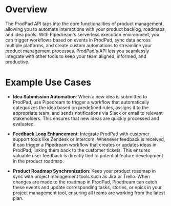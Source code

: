 # Overview

The ProdPad API taps into the core functionalities of product management, allowing you to automate interactions with your product backlog, roadmaps, and idea pools. With Pipedream's serverless execution environment, you can trigger workflows based on events in ProdPad, sync data across multiple platforms, and create custom automations to streamline your product management processes. ProdPad's API lets you seamlessly integrate with other tools to keep your team aligned, informed, and productive.

# Example Use Cases

- **Idea Submission Automation**: When a new idea is submitted to ProdPad, use Pipedream to trigger a workflow that automatically categorizes the idea based on predefined rules, assigns it to the appropriate team, and sends notifications via Slack or email to relevant stakeholders. This ensures that new ideas are quickly processed and evaluated.

- **Feedback Loop Enhancement**: Integrate ProdPad with customer support tools like Zendesk or Intercom. Whenever feedback is received, it can trigger a Pipedream workflow that creates or updates ideas in ProdPad, linking them back to the customer tickets. This ensures valuable user feedback is directly tied to potential feature development in the product roadmap.

- **Product Roadmap Synchronization**: Keep your product roadmap in sync with project management tools such as Jira or Trello. When changes are made to the roadmap in ProdPad, Pipedream can catch these events and update corresponding tasks, stories, or epics in your project management tool, ensuring all teams are working from the latest plan.

